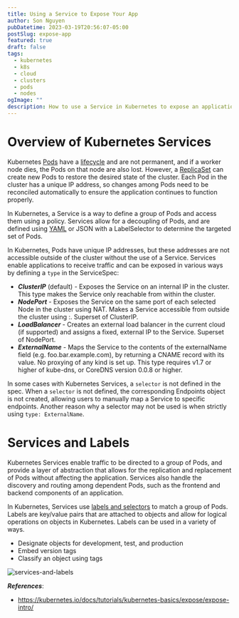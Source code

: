 ```yaml
---
title: Using a Service to Expose Your App
author: Son Nguyen
pubDatetime: 2023-03-19T20:56:07-05:00
postSlug: expose-app
featured: true
draft: false
tags:
  - kubernetes
  - k8s
  - cloud
  - clusters
  - pods
  - nodes
ogImage: ""
description: How to use a Service in Kubernetes to expose an application outside the cluster and the use of labels and LabelSelector objects in relation to Services.
---
```


# Overview of Kubernetes Services

Kubernetes [Pods](https://kubernetes.io/docs/concepts/workloads/pods/) have a [lifecycle](https://kubernetes.io/docs/concepts/workloads/pods/pod-lifecycle/) and are not permanent, and if a worker node dies, the Pods on that node are also lost. However, a [ReplicaSet](https://kubernetes.io/docs/concepts/workloads/controllers/replicaset/) can create new Pods to restore the desired state of the cluster. Each Pod in the cluster has a unique IP address, so changes among Pods need to be reconciled automatically to ensure the application continues to function properly.

In Kubernetes, a Service is a way to define a group of Pods and access them using a policy. Services allow for a decoupling of Pods, and are defined using [YAML](https://kubernetes.io/docs/concepts/configuration/overview/#general-configuration-tips) or JSON with a LabelSelector to determine the targeted set of Pods.

In Kubernetes, Pods have unique IP addresses, but these addresses are not accessible outside of the cluster without the use of a Service. Services enable applications to receive traffic and can be exposed in various ways by defining a `type` in the ServiceSpec:

- **_ClusterIP_** (default) - Exposes the Service on an internal IP in the cluster. This type makes the Service only reachable from within the cluster.
- **_NodePort_** - Exposes the Service on the same port of each selected Node in the cluster using NAT. Makes a Service accessible from outside the cluster using <NodeIP>:<NodePort>. Superset of ClusterIP.
- **_LoadBalancer_** - Creates an external load balancer in the current cloud (if supported) and assigns a fixed, external IP to the Service. Superset of NodePort.
- **_ExternalName_** - Maps the Service to the contents of the externalName field (e.g. foo.bar.example.com), by returning a CNAME record with its value. No proxying of any kind is set up. This type requires v1.7 or higher of kube-dns, or CoreDNS version 0.0.8 or higher.

In some cases with Kubernetes Services, a `selector` is not defined in the spec. When a `selector` is not defined, the corresponding Endpoints object is not created, allowing users to manually map a Service to specific endpoints. Another reason why a selector may not be used is when strictly using `type: ExternalName`.

# Services and Labels

Kubernetes Services enable traffic to be directed to a group of Pods, and provide a layer of abstraction that allows for the replication and replacement of Pods without affecting the application. Services also handle the discovery and routing among dependent Pods, such as the frontend and backend components of an application.

In Kubernetes, Services use [labels and selectors](https://kubernetes.io/docs/concepts/overview/working-with-objects/labels) to match a group of Pods. Labels are key/value pairs that are attached to objects and allow for logical operations on objects in Kubernetes. Labels can be used in a variety of ways.

- Designate objects for development, test, and production
- Embed version tags
- Classify an object using tags

![services-and-labels](https://d33wubrfki0l68.cloudfront.net/7a13fe12acc9ea0728460c482c67e0eb31ff5303/2c8a7/docs/tutorials/kubernetes-basics/public/images/module_04_labels.svg "services-and-labels")

**_References_**:

- https://kubernetes.io/docs/tutorials/kubernetes-basics/expose/expose-intro/
